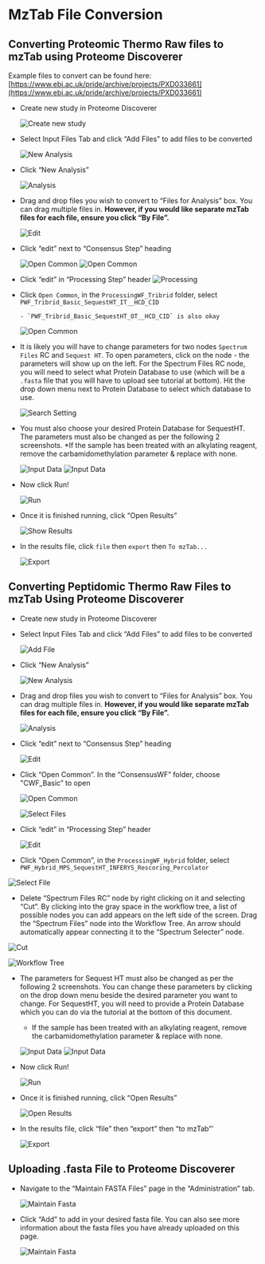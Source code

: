 # MzTab File Conversion

## Converting Proteomic Thermo Raw files to mzTab using Proteome Discoverer

Example files to convert can be found here: [https://www.ebi.ac.uk/pride/archive/projects/PXD033661](https://www.ebi.ac.uk/pride/archive/projects/PXD033661)

- Create new study in Proteome Discoverer

  ![Create new study](./img/proteome-discoverer-conversion/proteomics/1-add-input-file.png)

- Select Input Files Tab and click “Add Files” to add files to be converted

  ![New Analysis](./img/proteome-discoverer-conversion/proteomics/2-new-analysis.png)

- Click “New Analysis”

  ![Analysis](./img/proteome-discoverer-conversion/proteomics/3-analysis.png)

- Drag and drop files you wish to convert to “Files for Analysis” box. You can drag multiple files in. **However, if you would like separate mzTab files for each file, ensure you click “By File”.**

  ![Edit](./img/proteome-discoverer-conversion/proteomics/4-edit.png)

- Click “edit” next to “Consensus Step” heading

  ![Open Common](./img/proteome-discoverer-conversion/proteomics/5-open-common.png)
  ![Open Common](./img/proteome-discoverer-conversion/proteomics/6-open-common.png)

- Click “edit” in “Processing Step” header
  ![Processing](./img/proteome-discoverer-conversion/proteomics/7-processing.png)

- Click `Open Common`, in the `ProcessingWF_Tribrid` folder, select `PWF_Tribrid_Basic_SequestHT_IT__HCD_CID`

      - `PWF_Tribrid_Basic_SequestHT_OT__HCD_CID` is also okay

  ![Open Common](./img/proteome-discoverer-conversion/proteomics/8-open-common.png)

- It is likely you will have to change parameters for two nodes `Spectrum Files` RC and `Sequest HT`. To open parameters, click on the node - the parameters will show up on the left. For the Spectrum Files RC node, you will need to select what Protein Database to use (which will be a `.fasta` file that you will have to upload see tutorial at bottom). Hit the drop down menu next to Protein Database to select which database to use.

  ![Search Setting](./img/proteome-discoverer-conversion/proteomics/9-search-setting.png)

- You must also choose your desired Protein Database for SequestHT. The parameters must also be changed as per the following 2 screenshots. \*If the sample has been treated with an alkylating reagent, remove the carbamidomethylation parameter & replace with none.

  ![Input Data](./img/proteome-discoverer-conversion/proteomics/10-input-data.png) ![Input Data](./img/proteome-discoverer-conversion/proteomics/11-input-data.png)

- Now click Run!

  ![Run](./img/proteome-discoverer-conversion/proteomics/12-run.png)

- Once it is finished running, click “Open Results”

  ![Show Results](./img/proteome-discoverer-conversion/proteomics/13-show-results.png)

- In the results file, click `file` then `export` then `To mzTab...`

  ![Export](./img/proteome-discoverer-conversion/proteomics/14-export.png)

## Converting Peptidomic Thermo Raw Files to mzTab Using Proteome Discoverer

- Create new study in Proteome Discoverer
- Select Input Files Tab and click “Add Files” to add files to be converted

  ![Add File](./img/proteome-discoverer-conversion/peptidomics/1-add-file.png)

- Click “New Analysis”

  ![New Analysis](./img/proteome-discoverer-conversion/peptidomics/2-new-analysis.png)

- Drag and drop files you wish to convert to “Files for Analysis” box. You can drag multiple files in. **However, if you would like separate mzTab files for each file, ensure you click “By File”.**

  ![Analysis](./img/proteome-discoverer-conversion/peptidomics/3-analysis.png)

- Click “edit” next to “Consensus Step” heading

  ![Edit](./img/proteome-discoverer-conversion/peptidomics/4-edit.png)

- Click “Open Common”. In the “ConsensusWF” folder, choose "CWF_Basic” to open

  ![Open Common](./img/proteome-discoverer-conversion/peptidomics/5-open-common.png)

  ![Select Files](./img/proteome-discoverer-conversion/peptidomics/6-select-files.png)

- Click “edit” in “Processing Step” header

  ![Edit](./img/proteome-discoverer-conversion/peptidomics/7-edit.png)

- Click “Open Common”, in the `ProcessingWF_Hybrid` folder, select `PWF_Hybrid_MPS_SequestHT_INFERYS_Rescoring_Percolator`

![Select File](./img/proteome-discoverer-conversion/peptidomics/8-select-file.png)

- Delete “Spectrum Files RC” node by right clicking on it and selecting “Cut”. By clicking into the gray space in the workflow tree, a list of possible nodes you can add appears on the left side of the screen. Drag the “Spectrum Files” node into the Workflow Tree. An arrow should automatically appear connecting it to the “Spectrum Selecter” node.

![Cut](./img/proteome-discoverer-conversion/peptidomics/9-cut.png)

![Workflow Tree](./img/proteome-discoverer-conversion/peptidomics/10-workflow-tree.png)

- The parameters for Sequest HT must also be changed as per the following 2 screenshots. You can change these parameters by clicking on the drop down menu beside the desired parameter you want to change. For SequestHT, you will need to provide a Protein Database which you can do via the tutorial at the bottom of this document.

  - If the sample has been treated with an alkylating reagent, remove the carbamidomethylation parameter & replace with none.

  ![Input Data](./img/proteome-discoverer-conversion/peptidomics/11-input-data.png) ![Input Data](./img/proteome-discoverer-conversion/peptidomics/12-input-data.png)

- Now click Run!

  ![Run](./img/proteome-discoverer-conversion/peptidomics/13-run.png)

- Once it is finished running, click “Open Results”

  ![Open Results](./img/proteome-discoverer-conversion/peptidomics/14-open-results.png)

- In the results file, click “file” then “export” then “to mzTab”’

  ![Export](./img/proteome-discoverer-conversion/peptidomics/15-export.png)

## Uploading .fasta File to Proteome Discoverer

- Navigate to the “Maintain FASTA Files” page in the “Administration” tab.

  ![Maintain Fasta](./img/proteome-discoverer-conversion/fasta-upload/1-maintain-fasta.png)

- Click “Add” to add in your desired fasta file. You can also see more information about the fasta files you have already uploaded on this page.

  ![Maintain Fasta](./img/proteome-discoverer-conversion/fasta-upload/2-add.png)
